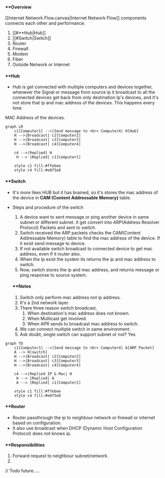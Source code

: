 #### **Overview

[[Internet Network Flow.canvas|Internet Network Flow]] components connects each other and performance.
1. [[#**Hub|Hub]]
2. [[#Switch|Switch]]
3. Router
4. Firewall
5. Modem
6. Fiber
7. Outside Network or Internet

#### **Hub
- Hub is get connected with multiple computers and devices together,  whenever the Signal or message from source ip it broadcast to all the connected devices get back from only destination Ip's devices, and it's not store that ip and mac address of the devices. This happens every time.

MAC Address of the devices.

```mermaid
graph LR
    c1[Computer1] -->|Send message to <br> Computer4| H[Hub]
    H -->|Broadcast| c2[Computer2]
    H -->|Broadcast| c3[Computer3]
    H -->|Broadcast| c4[Computer4]
    
    c4 -->|Replied| H
     H --> |Replied| c1[Computer1]
    
    style c1 fill:#ffebee
    style c4 fill:#e8f5e8
```

#### **Switch
- It's more likes HUB but it has brained, so it's stores the mac address of the device in **CAM 
(Content Addressable Memory)** table.
- Steps and procedure of the switch
	1. A device want to sent message or ping another device in same subnet or different subnet. It get convert into ARP(Address Resolver Protocol) Packets and sent to switch.
	2. Switch received the ARP packets checks the CAM(Content Addressable Memory) table to find the mac address of the device. If it exist send message to device.
	3. If not available switch broadcast to connected device to get mac address, even if it router also.
	4. When the Ip exist the system its returns the ip and mac address to switch.
	5. Now, switch stores the ip and mac address, and returns message or ping response to source system.

	#### **Notes
	1.  Switch only perform mac address not ip address.
	2. It's a 2nd network layer.
	3. There three reason switch broadcast,
		1. When destination's mac address does not known.
		2. When Multicast get involved.
		3. When APR sends to broadcast mac address to switch.
	4. We can connect multiple switch in same environment.
	5. Ask doubt, single switch can support subnet or not? Yes

```mermaid
graph TD
    c1[Computer1] -->|Send message to <br> Computer4| A[ARP Packet]
    A --> H[switch] 
    H -->|Broadcast| c2[Computer2]
    H -->|Broadcast| c3[Computer3]
    H -->|Broadcast| c4[Computer4]

    c4 -->|Replied IP & Mac| H
     H --> |Replied| A
     A --> |Replied| c1[Computer1]
     
    style c1 fill:#ffebee
    style c4 fill:#e8f5e8
```

#### **Router
- Router passthrough the ip to neighbour network or firewall or internet based on configuration.
- It also use broadcast when DHCP (Dynamic Host Configuration Protocol) does not knows ip.
 #### **Responsibilities
 1. Forward request to neighbour subnet/network.
 2. 

// Todo future.....